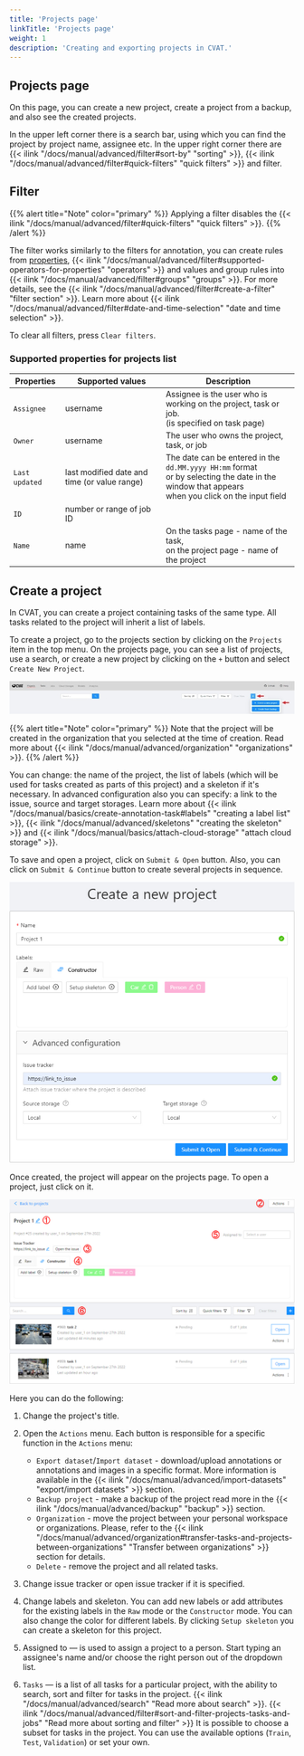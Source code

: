 ```yaml
---
title: 'Projects page'
linkTitle: 'Projects page'
weight: 1
description: 'Creating and exporting projects in CVAT.'
---
```


## Projects page

On this page, you can create a new project, create a project from a backup, and also see the created projects.

In the upper left corner there is a search bar, using which you can find the project by project name, assignee etc.
In the upper right corner there are {{< ilink "/docs/manual/advanced/filter#sort-by" "sorting" >}},
{{< ilink "/docs/manual/advanced/filter#quick-filters" "quick filters" >}} and filter.

## Filter

{{% alert title="Note" color="primary" %}}
Applying a filter disables the {{< ilink "/docs/manual/advanced/filter#quick-filters" "quick filters" >}}.
{{% /alert %}}

The filter works similarly to the filters for annotation,
you can create rules from [properties](#supported-properties-for-projects-list),
{{< ilink "/docs/manual/advanced/filter#supported-operators-for-properties" "operators" >}}
and values and group rules into
{{< ilink "/docs/manual/advanced/filter#groups" "groups" >}}.
For more details, see the {{< ilink "/docs/manual/advanced/filter#create-a-filter" "filter section" >}}.
Learn more about {{< ilink "/docs/manual/advanced/filter#date-and-time-selection" "date and time selection" >}}.

To clear all filters, press `Clear filters`.

### Supported properties for projects list

| Properties     | Supported values                             | Description                                 |
| -------------- | -------------------------------------------- | ------------------------------------------- |
| `Assignee`     | username                                     | Assignee is the user who is working on the project, task or job. <br>(is specified on task page) |
| `Owner`        | username                                     | The user who owns the project, task, or job |
| `Last updated` | last modified date and time (or value range) | The date can be entered in the `dd.MM.yyyy HH:mm` format <br>or by selecting the date in the window that appears <br>when you click on the input field |
| `ID`           | number or range of job ID                    |                                             |
| `Name`         | name                                         | On the tasks page - name of the task,<br> on the project page - name of the project |

## Create a project

In CVAT, you can create a project containing tasks of the same type.
All tasks related to the project will inherit a list of labels.

To create a project, go to the projects section by clicking on the `Projects` item in the top menu.
On the projects page, you can see a list of projects, use a search,
or create a new project by clicking on the `+` button and select `Create New Project`.

!["Projects" page with highlighted menu for project creation](/images/image190.jpg)

{{% alert title="Note" color="primary" %}}
Note that the project will be created in the organization that you selected at the time of creation.
Read more about {{< ilink "/docs/manual/advanced/organization" "organizations" >}}.
{{% /alert %}}

You can change: the name of the project, the list of labels
(which will be used for tasks created as parts of this project) and a skeleton if it's necessary.
In advanced configuration also you can specify: a link to the issue, source and target storages.
Learn more about {{< ilink "/docs/manual/basics/create-annotation-task#labels" "creating a label list" >}},
{{< ilink "/docs/manual/advanced/skeletons" "creating the skeleton" >}} and
{{< ilink "/docs/manual/basics/attach-cloud-storage" "attach cloud storage" >}}.

To save and open a project, click on `Submit & Open` button. Also, you
can click on `Submit & Continue` button to create several projects in sequence.

!["Create a new project" window with options and parameters](/images/image191.jpg)

Once created, the project will appear on the projects page. To open a project, just click on it.

![Example of a project page with project details and highlighted interface elements](/images/image192_mapillary_vistas.jpg)

Here you can do the following:

1. Change the project's title.
1. Open the `Actions` menu. Each button is responsible for a specific function in the `Actions` menu:
   - `Export dataset`/`Import dataset` - download/upload annotations or annotations and images in a specific format.
     More information is available in the {{< ilink "/docs/manual/advanced/import-datasets" "export/import datasets" >}}
     section.
   - `Backup project` - make a backup of the project read more in the
     {{< ilink "/docs/manual/advanced/backup" "backup" >}} section.
   - `Organization` - move the project between your personal workspace or organizations.
     Please, refer to the
     {{< ilink "/docs/manual/advanced/organization#transfer-tasks-and-projects-between-organizations" "Transfer between organizations" >}}
     section for details.
   - `Delete` - remove the project and all related tasks.
1. Change issue tracker or open issue tracker if it is specified.
1. Change labels and skeleton.
   You can add new labels or add attributes for the existing labels in the `Raw` mode or the `Constructor` mode.
   You can also change the color for different labels.
   By clicking `Setup skeleton` you can create a skeleton for this project.

1. Assigned to — is used to assign a project to a person.
   Start typing an assignee's name and/or choose the right person out of the dropdown list.
1. `Tasks` — is a list of all tasks for a particular project, with the ability to search,
   sort and filter for tasks in the project.
   {{< ilink "/docs/manual/advanced/search" "Read more about search" >}}.
   {{< ilink "/docs/manual/advanced/filter#sort-and-filter-projects-tasks-and-jobs"
     "Read more about sorting and filter" >}}
It is possible to choose a subset for tasks in the project. You can use the available options
(`Train`, `Test`, `Validation`) or set your own.

